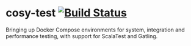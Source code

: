 # cosy-test [![Build Status](https://travis-ci.org/feedzai/cosy-test.svg?branch=master)](https://travis-ci.org/feedzai/cosy-test)

Bringing up Docker Compose environments for system, integration and performance testing, with support for ScalaTest and Gatling.
